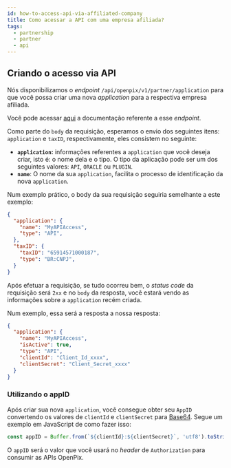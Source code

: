 ```yaml
---
id: how-to-access-api-via-affiliated-company
title: Como acessar a API com uma empresa afiliada?
tags:
  - partnership
  - partner
  - api
---
```


## Criando o acesso via API

Nós disponibilizamos o _endpoint_ `/api/openpix/v1/partner/application` para que
você possa criar uma nova _application_ para a respectiva empresa afiliada.

Você pode acessar [aqui](https://developers.openpix.com.br/api#tag/partner-(request-access)/paths/~1api~1openpix~1v1~1partner~1application/post)
a documentação referente a esse _endpoint_.

Como parte do `body` da requisição, esperamos o envio dos seguintes itens: `application` e `taxID`,
respectivamente, eles consistem no seguinte:

- **`application`:** informações referentes a `application` que você deseja criar, isto é: o nome dela e o tipo.
  O tipo da aplicação pode ser um dos seguintes valores: `API`, `ORACLE` ou `PLUGIN`.
- **`name`**: O nome da sua `application`, facilita o processo de identificação da nova `application`.

Num exemplo prático, o body da sua requisição seguiria semelhante a este exemplo:

```json
{
  "application": {
    "name": "MyAPIAccess",
    "type": "API",
  },
  "taxID": {
    "taxID": "65914571000187",
    "type": "BR:CNPJ",
  }
}
```

Após efetuar a requisição, se tudo ocorreu bem, o _status code_ da requisição será `2xx` e no `body` da resposta,
você estará vendo as informações sobre a `application` recém criada.

Num exemplo, essa será a resposta a nossa resposta:

```json
{
  "application": {
    "name": "MyAPIAccess",
    "isActive": true,
    "type": "API",
    "clientId": "Client_Id_xxxx",
    "clientSecret": "Client_Secret_xxxx"
  }
}
```

### Utilizando o appID
Após criar sua nova `application`, você consegue obter seu `AppID` convertendo os valores de `clientId`
e `clientSecret` para [Base64](https://en.wikipedia.org/wiki/Base64). Segue um exemplo em JavaScript de 
como fazer isso:

```js
const appID = Buffer.from(`${clientId}:${clientSecret}`, 'utf8').toString('base64');
```

O `appID` será o valor que você usará no _header_ de `Authorization` para consumir as APIs OpenPix.
